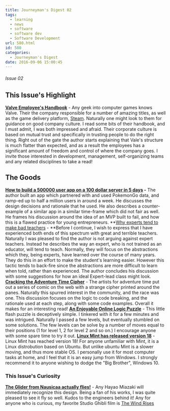 ```yaml
---
title: Journeyman's Digest 02
tags:
  - learning
  - news
  - software
  - software dev
  - Software Development
url: 580.html
id: 580
categories:
  - Journeyman's Digest
date: 2016-09-06 15:00:45
---
```


###### Issue 02

This Issue's Highlight
----------------------

**[Valve Employee's Handbook](http://www.valvesoftware.com/company/Valve_Handbook_LowRes.pdf)** \- Any geek into computer games knows Valve. Their the company responsible for a number of amazing titles, as well as the game delivery platform, [Steam](http://store.steampowered.com/). Naturally one might look to them for guidance on good company culture. I read some bits of their handbook, and I must admit, I was both impressed and afraid. Their corporate culture is based on mutual trust and specifically in trusting people to do the right thing. Right out of the gate the author starts explaining that Vale's structure is much flatter than expected, and as a result the employees has a significant amount of freedom and control of where the company goes. I invite those interested in development, management, self-organizing teams and any related disciplines to take a read!

The Goods
---------

**[How to build a 500000 user app on a 100 dollar server in 5 days](https://medium.com/unboxd/how-i-built-an-app-with-500-000-users-in-5-days-on-a-100-server-77deeb238e83#.2rbavvm5v) \-** The author built an app which partnered with and used PokemonGo data, and ramp-ed up to half a million users in around a week. He discusses the design decisions and rationale that he used. He also describes a counter-example of a similar app in a similar time-frame which did not fair as well. He frames his discussion around the idea of an MVP built to fail, and how this is a flawed practice for young entrepreneurs. **[Why experts tend to make bad teachers](https://medium.com/@cscalfani/why-experts-make-bad-teachers-ccaed2df029b#.547vefn5f) - **Before I continue, I wish to express that I have experienced both ends of this spectrum with great and terrible teachers. Naturally I was pleased to find the author is not arguing against expert teachers. Instead he describes the way an expert, who is not trained as an educator, will tend to teach. Normally, they will focus on the abstractions which they, being experts, have learned over the course of many years. They do this in an effort to make the student's learning easier. However this tactic tends to back-fire since the abstractions are more difficult to learn when told, rather than experienced. The author concludes his discussion with some suggestions for how an ideal Expert-lead class might look. **[Cracking the Adventure Time Cipher](http://aaronrandall.com/blog/cracking-the-adventure-time-cipher/)** \- The artists for adventure time put out a series of comic on the web with a strange cipher printed around the panes. Naturally this spurred interest in the community, and the race was one. This discussion focuses on the logic to code breaking, and the rationale used at each step, along with some code examples. Overall it makes for an interesting read! **[An Enjoyable Online Logic Puzzle](http://chessboardifygame.xyz/)** \- This little flash puzzle is deceptively simple. I tinkered with it for a few minutes and was intrigued. Naturally I passed a few levels, but eventually stumbled on some solutions. The few levels can be solve by a number of moves equal to their positions (1 for level 1, 2 for level 2 and so on.) I encourage anyone with some spare time to try it out. **[Linux Mint has released version 18](http://arstechnica.com/information-technology/2016/08/mint-18-review-just-works-linux-doesnt-get-any-better-than-this/)** \- Linux Mint has reached version 18! For anyone unfamiliar with Mint, it is a Linux distrobution based on Ubuntu. But unlike ubuntu Mint is a slower moving, and thus more stable OS. I personally use it for most computer tasks at home, and I feel that it is an easy jump from Windows. I strongly recommend it to anyone wishing to dodge the "Big Brother", Windows 10.  

### This Issue's Curiosity

**[The Glider from Nausicaa actually flies!](http://mainichi.jp/english/articles/20160805/p2a/00m/0na/013000c)** \- Any Hayao Miazaki will immediately recognize this design. Being a fan of his works, I was quite pleased to see it fly so well. Kudos to the engineers behind it! Any for anyone who is curious, my favorite Studio Ghibli film is [The Wind Rises](http://www.imdb.com/title/tt2013293/)